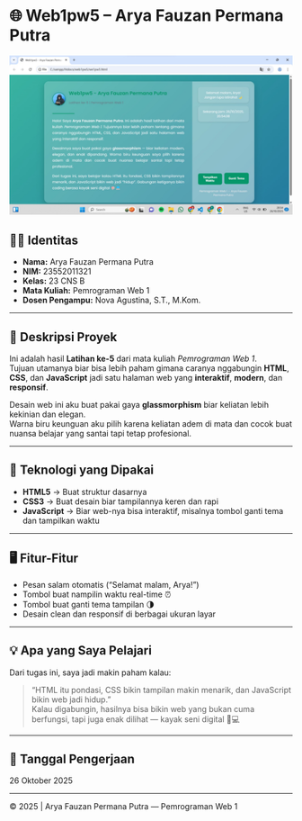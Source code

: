 # 🌐 Web1pw5 – Arya Fauzan Permana Putra

![Foto Arya](images/hasil.jpg)

## 🧑‍💻 Identitas
- **Nama:** Arya Fauzan Permana Putra  
- **NIM:** 23552011321  
- **Kelas:** 23 CNS B  
- **Mata Kuliah:** Pemrograman Web 1  
- **Dosen Pengampu:** Nova Agustina, S.T., M.Kom.  

---

## 📘 Deskripsi Proyek
Ini adalah hasil **Latihan ke-5** dari mata kuliah *Pemrograman Web 1*.  
Tujuan utamanya biar bisa lebih paham gimana caranya nggabungin **HTML**, **CSS**, dan **JavaScript** jadi satu halaman web yang **interaktif**, **modern**, dan **responsif**.

Desain web ini aku buat pakai gaya **glassmorphism** biar keliatan lebih kekinian dan elegan.  
Warna biru keunguan aku pilih karena keliatan adem di mata dan cocok buat nuansa belajar yang santai tapi tetap profesional.

---

## 🧩 Teknologi yang Dipakai
- **HTML5** → Buat struktur dasarnya  
- **CSS3** → Buat desain biar tampilannya keren dan rapi  
- **JavaScript** → Biar web-nya bisa interaktif, misalnya tombol ganti tema dan tampilkan waktu  

---

## 🖥️ Fitur-Fitur
- Pesan salam otomatis (“Selamat malam, Arya!”)  
- Tombol buat nampilin waktu real-time ⏰  
- Tombol buat ganti tema tampilan 🌗  
- Desain clean dan responsif di berbagai ukuran layar  

---

## 💡 Apa yang Saya Pelajari
Dari tugas ini, saya jadi makin paham kalau:  
> “HTML itu pondasi, CSS bikin tampilan makin menarik, dan JavaScript bikin web jadi hidup.”  
Kalau digabungin, hasilnya bisa bikin web yang bukan cuma berfungsi, tapi juga enak dilihat — kayak seni digital 🎨💻  

---

## 📅 Tanggal Pengerjaan
26 Oktober 2025  

---

© 2025 | Arya Fauzan Permana Putra — Pemrograman Web 1

